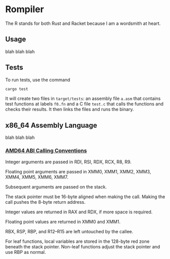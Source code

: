 # Rompiler

The R stands for both Rust and Racket because I am a wordsmith at heart.

## Usage

blah blah blah

## Tests

To run tests, use the command

```sh
cargo test
```

It will create two files in `target/tests`: an assembly file `a.asm` that
contains test functions at labels `f0`..`fn` and a  C file `test.c` that calls
the functions and checks their results. It then links the files and runs the
binary.

## x86_64 Assembly Language

blah blah blah

### [AMD64 ABI Calling Conventions](https://en.wikipedia.org/wiki/X86_calling_conventions#System_V_AMD64_ABI)

Integer arguments are passed in RDI, RSI, RDX, RCX, R8, R9.

Floating point arguments are passed in XMM0, XMM1, XMM2, XMM3, XMM4, XMM5, XMM6, XMM7.

Subsequent arguments are passed on the stack.

The stack pointer must be 16-byte aligned when making the call. Making the call pushes the 8-byte return address.

Integer values are returned in RAX and RDX, if more space is required.

Floating point values are returned in XMM0 and XMM1.

RBX, RSP, RBP, and R12–R15 are left untouched by the callee.

For leaf functions, local variables are stored in the 128-byte red zone beneath the stack pointer. Non-leaf functions adjust the stack pointer and use RBP as normal.
